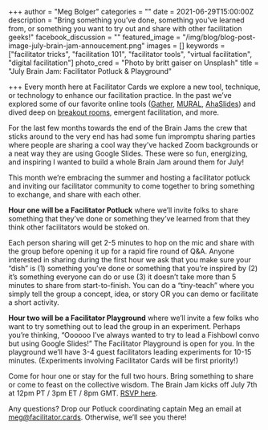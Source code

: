 +++
author = "Meg Bolger"
categories = ""
date = 2021-06-29T15:00:00Z
description = "Bring something you’ve done, something you’ve learned from, or something you want to try out and share with other facilitation geeks!"
facebook_discussion = ""
featured_image = "/img/blog/blog-post-image-july-brain-jam-annoucement.png"
images = []
keywords = ["facilitator tricks", "facilitation 101", "facilitator tools", "virtual facilitation", "digital facilitation"]
photo_cred = "Photo by britt gaiser on Unsplash"
title = "July Brain Jam: Facilitator Potluck & Playground"

+++
Every month here at Facilitator Cards we explore a new tool, technique, or technology to enhance our facilitation practice. In the past we’ve explored some of our favorite online tools ([Gather](https://www.facilitator.cards/blog/using-gather-for-virtual-facilitation-canning-the-brain-jam/), [MURAL](https://www.facilitator.cards/blog/using-mural-for-virtual-facilitation-canning-the-brain-jam/), [AhaSlides](https://www.facilitator.cards/blog/using-ahaslides-for-virtual-facilitation-canning-the-brain-jam/)) and dived deep on [breakout rooms,](https://www.facilitator.cards/blog/march-brain-jam-virtual-breakout-room-best-practices/) emergent facilitation, and more.

For the last few months towards the end of the Brain Jams the crew that sticks around to the very end has had some fun impromptu sharing parties where people are sharing a cool way they've hacked Zoom backgrounds or a neat way they are using Google Slides. These were so fun, energizing, and inspiring I wanted to build a whole Brain Jam around them for July!

This month we’re embracing the summer and hosting a facilitator potluck and inviting our facilitator community to come together to bring something to exchange, and share with each other.

**Hour one will be a Facilitator Potluck** where we’ll invite folks to share something that they’ve done or something they’ve learned from that they think other facilitators would be stoked on.

Each person sharing will get 2-5 minutes to hop on the mic and share with the group before opening it up for a rapid fire round of Q&A. Anyone interested in sharing during the first hour we ask that you make sure your “dish” is (1) something you’ve done or something that you’re inspired by (2) it’s something everyone can do or use (3) it doesn’t take more than 5 minutes to share from start-to-finish. You can do a “tiny-teach” where you simply tell the group a concept, idea, or story OR you can demo or facilitate a short activity.

**Hour two will be a Facilitator Playground** where we’ll invite a few folks who want to try something out to lead the group in an experiment. Perhaps you’re thinking, “Oooooo I’ve always wanted to try to lead a Fishbowl convo but using Google Slides!” The Facilitator Playground is open for you. In the playground we’ll have 3-4 guest facilitators leading experiments for 10-15 minutes. (Experiments involving Facilitator Cards will be first priority!)

Come for hour one or stay for the full two hours. Bring something to share or come to feast on the collective wisdom. The Brain Jam kicks off July 7th at 12pm PT / 3pm ET / 8pm GMT. [RSVP here](https://airtable.com/shryTZVY7ieydXSAy).

Any questions? Drop our Potluck coordinating captain Meg an email at meg@facilitator.cards. Otherwise, we’ll see you there!
